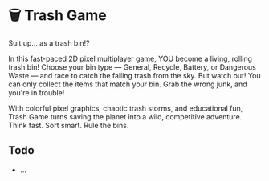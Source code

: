 # 🗑️ Trash Game

Suit up… as a trash bin!?

In this fast-paced 2D pixel multiplayer game, YOU become a living, rolling trash bin! Choose your bin type — General, Recycle, Battery, or Dangerous Waste — and race to catch the falling trash from the sky. But watch out! You can only collect the items that match your bin. Grab the wrong junk, and you're in trouble!

With colorful pixel graphics, chaotic trash storms, and educational fun, Trash Game turns saving the planet into a wild, competitive adventure.
Think fast. Sort smart. Rule the bins.

## Todo
* ...
